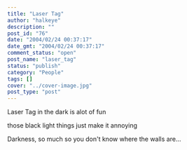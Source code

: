```yaml
---
title: "Laser Tag"
author: "halkeye"
description: ""
post_id: "76"
date: "2004/02/24 00:37:17"
date_gmt: "2004/02/24 00:37:17"
comment_status: "open"
post_name: "laser_tag"
status: "publish"
category: "People"
tags: []
cover: "../cover-image.jpg"
post_type: "post"
---
```


Laser Tag in the dark is alot of fun  

those black light things just make it annoying  

Darkness, so much so you don't know where the walls are...